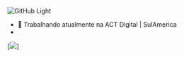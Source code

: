 ![GitHub Light](https://github.com/github-light.png#gh-dark-mode-only)


- 🔭 Trabalhando atualmente na ACT Digital | SulAmerica
- 
[<img src="https://img.shields.io/badge/twitter-%231DA1F2.svg?&style=for-the-badge&logo=twitter&logoColor=white" />]
